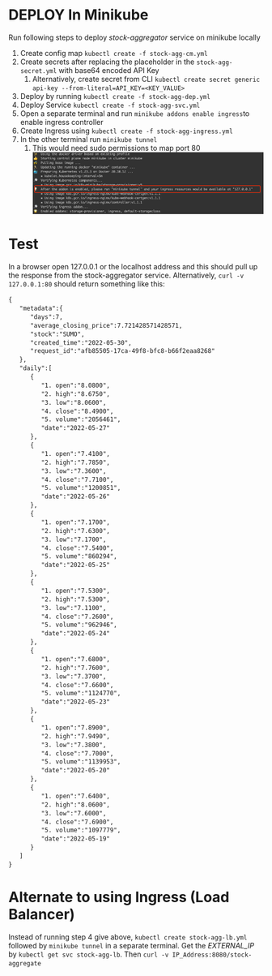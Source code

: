 # DEPLOY In Minikube
Run following steps to deploy _stock-aggregator_ service on minikube locally 
1. Create config map `kubectl create -f stock-agg-cm.yml`
2. Create secrets after replacing the placeholder in the `stock-agg-secret.yml` with base64 encoded API Key 
   1. Alternatively, create secret from CLI `kubectl create secret generic api-key --from-literal=API_KEY=<KEY_VALUE>`
3. Deploy by running `kubectl create -f stock-agg-dep.yml`
4. Deploy Service `kubectl create -f stock-agg-svc.yml`
5. Open a separate terminal and run `minikube addons enable ingress`to enable ingress controller
6. Create Ingress using `kubectl create -f stock-agg-ingress.yml`
7. In the other terminal run `minikube tunnel`
   1. This would need sudo permissions to map port 80
      ![img.png](img.png)

# Test
In a browser open 127.0.0.1 or the localhost address and this should pull up the response from the stock-aggregator service. Alternatively,
`curl -v 127.0.0.1:80` should return something like this:
```dtd
{
   "metadata":{
      "days":7,
      "average_closing_price":7.721428571428571,
      "stock":"SUMO",
      "created_time":"2022-05-30",
      "request_id":"afb85505-17ca-49f8-bfc8-b66f2eaa8268"
   },
   "daily":[
      {
         "1. open":"8.0800",
         "2. high":"8.6750",
         "3. low":"8.0600",
         "4. close":"8.4900",
         "5. volume":"2056461",
         "date":"2022-05-27"
      },
      {
         "1. open":"7.4100",
         "2. high":"7.7850",
         "3. low":"7.3600",
         "4. close":"7.7100",
         "5. volume":"1200851",
         "date":"2022-05-26"
      },
      {
         "1. open":"7.1700",
         "2. high":"7.6300",
         "3. low":"7.1700",
         "4. close":"7.5400",
         "5. volume":"860294",
         "date":"2022-05-25"
      },
      {
         "1. open":"7.5300",
         "2. high":"7.5300",
         "3. low":"7.1100",
         "4. close":"7.2600",
         "5. volume":"962946",
         "date":"2022-05-24"
      },
      {
         "1. open":"7.6800",
         "2. high":"7.7600",
         "3. low":"7.3700",
         "4. close":"7.6600",
         "5. volume":"1124770",
         "date":"2022-05-23"
      },
      {
         "1. open":"7.8900",
         "2. high":"7.9490",
         "3. low":"7.3800",
         "4. close":"7.7000",
         "5. volume":"1139953",
         "date":"2022-05-20"
      },
      {
         "1. open":"7.6400",
         "2. high":"8.0600",
         "3. low":"7.6000",
         "4. close":"7.6900",
         "5. volume":"1097779",
         "date":"2022-05-19"
      }
   ]
}
```

# Alternate to using Ingress (Load Balancer)
Instead of running step 4 give above, `kubectl create stock-agg-lb.yml` followed by `minikube tunnel` in a separate terminal.
Get the _EXTERNAL_IP_ by `kubectl get svc stock-agg-lb`. Then `curl -v IP_Address:8080/stock-aggregate`

